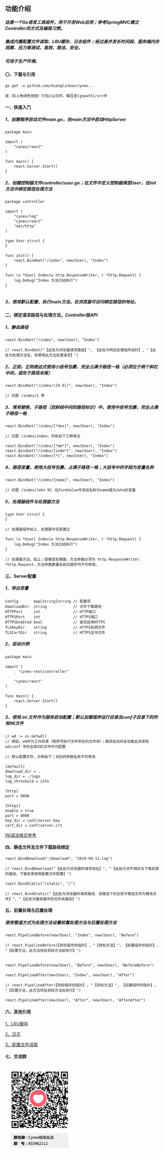 ## 功能介绍

##### 这是一个Go语言工具组件，用于开发Web应用；参考SpringMVC建立Controller的方式及编程习惯。
##### 集成内置配置文件读取、LRU缓存、日志组件；经过高并发长时间段、服务端内存观察、压力等测试，高效、简洁、安全。
##### 可用于生产环境。


#### 〇、下载与引用

```
go get -u github.com/GuanglinGao/cynex...

或（右上角绿色按钮）打包zip文件，解压至[gopath]/src中
```


#### 一、快速入门

##### 1、创建程序启动文件main.go，在main方法中启动HttpServer
```
package main

import (
	"cynex/react"
)

func main() {
	react.Server.Start()
}

```

##### 2、创建控制器文件controller/user.go；在文件中定义控制器类型User，在init方法中绑定路径处理方法
```
package controller

import (
	"cynex/log"
	"cynex/react"
	"net/http"
)

type User struct {
}

func init() {
	react.BindGet("/index", new(User), "Index")
}

func (u *User) Index(w http.ResponseWriter, r *http.Request) {
	log.Debug("Index 方法已经执行")
}


```

##### 3、使用默认配置，执行main方法。在浏览器可访问绑定路径的地址。




#### 二、绑定请求路径与处理方法，Controller层API

##### 1、静态路径

```
react.BindGet("/index", new(User), "Index")

// react.BindGet("【此处为浏览器请求路径】", 【此处为响应处理组件指针】, "【此处为处理方法名，将使用此方法处理请求】")
```
##### 2、正则，正则表达式使用小括号包裹，完全占满子路径一格（必须位于两个斜杠中间，或处于路径末尾）
```
react.BindGet("/index/([0-9])", new(User), "Index")

// 匹配 /index/1 等
```
##### 3、常用替换，子路径（双斜线中间的路径标识）中，使用中括号包裹，完全占满子路径一格
```
react.BindGet("/index/[*dex]", new(User), "Index")

// 匹配 /index/index，另有如下三种用法

react.BindGet("/index/[*de*]", new(User), "Index")
react.BindGet("/index/[inde*]", new(User), "Index")
react.BindGet("/index/[*]", new(User), "Index")
```
##### 4、路径变量，使用大括号包裹，占满子路径一格；大括号中的字段为变量名称
```
react.BindGet("/index/{name}", new(User), "Index")

// 匹配 /index/John 时，在FormValue中添加名称为name值为John的变量
```
##### 5、处理器组件与处理器方法
```
type User struct {
}

// 处理器组件如上，处理器可任意建立

func (u *User) Index(w http.ResponseWriter, r *http.Request) {
	log.Debug("Index 方法已经执行")
}

// 处理器方法，如上；链接至处理器，方法参数必须为 http.ResponseWriter、*http.Request，方法参数数量及前后顺序均不可修改。

```

#### 三、Server配置

##### 1、导出变量
```
Config       map[string]string // 配置项
DownloadDir  string            // 文件下载路径
HTTPPort     int               // HTTP端口
HTTPSPort    int               // HTTPS端口
HTTPSEnabled bool              // 是否启用HTTPS
TLSKeyDir    string            // HTTPS私钥文件
TLSCertDir   string            // HTTPS证书文件

```

##### 2、启动示例

```
package main

import (
	_ "cynex-test/controller"
	
	"cynex/react"
)

func main() {
	react.Server.Start()
}

```

##### 3、使用.ini 文件作为服务启动配置；默认加载程序运行目录及conf子目录下的所有INI文件
```
// wd := os.Getwd()
// 例如，wd作为工作目录（程序可执行文件所在的文件夹）；服务启动将会加载此目录和 wd/conf 中的全部INI文件作为配置

// 默认配置文件，示例如下；对应的参数名称不可修改

[default]
download_dir = .
log_dir = ./logs
log_threshold = info

[http]
port = 9090

[https]
enable = true
port = 8080
key_dir = conf/server.key
cert_dir = conf/server.crt

```
[INI语法格式参考](./conf/conf.md "INI语法参考")


#### 四、静态文件及文件下载路径绑定
```
react.BindDownload("/download", "2019-04-11.log")

// react.BindDownload("【此处为浏览器的请求地址】", "【此处为文件相对与下载目录的路径，下载目录使用配置文件配置】")

react.BindStatic("/static", "/")

// react.BindStatic("【此处为浏览器的请求路径，该路径下的全部子路径文件为静态文件】", "【此处为服务器中的文件夹路径】")

```

#### 五、前置处理与后置处理

##### 使用管道方式为处理方法设置前置处理方法与后置处理方法
```
react.PipelineBefore(new(User), "Index", new(User), "Before")

// react.PipelineBefore(【目标组件的指针】, "【目标方法】", 【前置组件的指针】, "【前置方法，此方法将在目标方法前执行】")


react.PipelineBefore(new(User), "Before", new(User), "BeforeBefore")

react.PipelineAfter(new(User), "Index", new(User), "After")

// react.PipelineAfter(【目标组件的指针】, "【目标方法】", 【后置组件的指针】, "【后置方法，此方法将在目标方法后执行】")

react.PipelineAfter(new(User), "After", new(User), "AfterAfter")

```


#### 六、其他引用

[1、LRU缓存](./cache/cache.md "其他组件依赖LRU缓存实现")

[2、日志](./log/log.md "日志输出")

[3、配置文件读取](./conf/conf.md "应用启动配置读取")

#### 七、交流群

![交流群](./Cynex框架实战群二维码.png)
     

